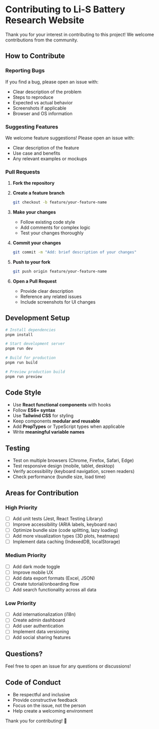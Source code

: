 # Contributing to Li-S Battery Research Website

Thank you for your interest in contributing to this project! We welcome contributions from the community.

## How to Contribute

### Reporting Bugs

If you find a bug, please open an issue with:
- Clear description of the problem
- Steps to reproduce
- Expected vs actual behavior
- Screenshots if applicable
- Browser and OS information

### Suggesting Features

We welcome feature suggestions! Please open an issue with:
- Clear description of the feature
- Use case and benefits
- Any relevant examples or mockups

### Pull Requests

1. **Fork the repository**
2. **Create a feature branch**
   ```bash
   git checkout -b feature/your-feature-name
   ```

3. **Make your changes**
   - Follow existing code style
   - Add comments for complex logic
   - Test your changes thoroughly

4. **Commit your changes**
   ```bash
   git commit -m "Add: brief description of your changes"
   ```

5. **Push to your fork**
   ```bash
   git push origin feature/your-feature-name
   ```

6. **Open a Pull Request**
   - Provide clear description
   - Reference any related issues
   - Include screenshots for UI changes

## Development Setup

```bash
# Install dependencies
pnpm install

# Start development server
pnpm run dev

# Build for production
pnpm run build

# Preview production build
pnpm run preview
```

## Code Style

- Use **React functional components** with hooks
- Follow **ES6+ syntax**
- Use **Tailwind CSS** for styling
- Keep components **modular and reusable**
- Add **PropTypes** or TypeScript types when applicable
- Write **meaningful variable names**

## Testing

- Test on multiple browsers (Chrome, Firefox, Safari, Edge)
- Test responsive design (mobile, tablet, desktop)
- Verify accessibility (keyboard navigation, screen readers)
- Check performance (bundle size, load time)

## Areas for Contribution

### High Priority
- [ ] Add unit tests (Jest, React Testing Library)
- [ ] Improve accessibility (ARIA labels, keyboard nav)
- [ ] Optimize bundle size (code splitting, lazy loading)
- [ ] Add more visualization types (3D plots, heatmaps)
- [ ] Implement data caching (IndexedDB, localStorage)

### Medium Priority
- [ ] Add dark mode toggle
- [ ] Improve mobile UX
- [ ] Add data export formats (Excel, JSON)
- [ ] Create tutorial/onboarding flow
- [ ] Add search functionality across all data

### Low Priority
- [ ] Add internationalization (i18n)
- [ ] Create admin dashboard
- [ ] Add user authentication
- [ ] Implement data versioning
- [ ] Add social sharing features

## Questions?

Feel free to open an issue for any questions or discussions!

## Code of Conduct

- Be respectful and inclusive
- Provide constructive feedback
- Focus on the issue, not the person
- Help create a welcoming environment

Thank you for contributing! 🎉
